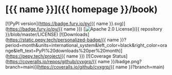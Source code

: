 # [{{ name }}]({{ homepage }}/book)

[![PyPI version](https://badge.fury.io/py/{{ name }}.svg)](https://badge.fury.io/py/{{ name }})
[![Apache 2.0
License](https://img.shields.io/badge/License-APACHEv2-brightgreen.svg)]({{ repository }}/blob/master/LICENSE)
[![Downloads](https://static.pepy.tech/personalized-badge/{{ name }}?period=month&units=international_system&left_color=black&right_color=orange&left_text=PyPI%20downloads%20per%20month)](https://pepy.tech/project/{{ name }})
[![Coverage
Status](https://coveralls.io/repos/github/cvxgrp/{{ name }}/badge.png?branch=main)](https://coveralls.io/github/cvxgrp/{{ name }}?branch=main)
